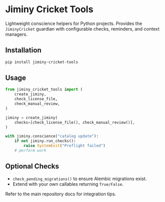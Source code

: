 # Jiminy Cricket Tools

Lightweight conscience helpers for Python projects. Provides the `JiminyCricket` guardian with configurable checks, reminders, and context managers.

## Installation

```bash
pip install jiminy-cricket-tools
```

## Usage

```python
from jiminy_cricket_tools import (
    create_jiminy,
    check_license_file,
    check_manual_review,
)

jiminy = create_jiminy(
    checks=[check_license_file(), check_manual_review()],
)

with jiminy.conscience("catalog update"):
    if not jiminy.run_checks():
        raise SystemExit("Preflight failed")
    # perform work
```

## Optional Checks

- `check_pending_migrations()` to ensure Alembic migrations exist.
- Extend with your own callables returning `True/False`.

Refer to the main repository docs for integration tips.
